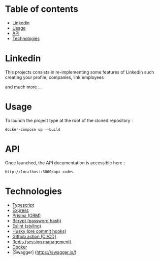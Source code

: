 <!-- START doctoc generated TOC please keep comment here to allow auto update -->
<!-- DON'T EDIT THIS SECTION, INSTEAD RE-RUN doctoc TO UPDATE -->
# Table of contents

- [Linkedin](#linkedin)
- [Usage](#usage)
- [API](#api)
- [Technologies](#technologies)

<!-- END doctoc generated TOC please keep comment here to allow auto update -->

# Linkedin

This projects consists in re-implementing some features of Linkedin such creating your profile, companies, link employees

and much more ...

# Usage

To launch the project type at the root of the cloned repository :

`docker-compose up --build`

# API

Once launched, the API documentation is accessible here :

`http://localhost:8000/api-codes`

# Technologies

 - [Typescript](https://www.typescriptlang.org/)
 - [Express](https://expressjs.com/)
 - [Prisma (ORM)](https://www.prisma.io/)
 - [Bcrypt (password hash)](https://www.npmjs.com/package/bcrypt)
 - [Eslint (styling)](https://eslint.org/)
 - [Husky (pre commit hooks)](https://typicode.github.io/husky/#/)
 - [Github action (CI/CD)](https://github.com/features/actions)
 - [Redis (session management)](https://redis.io/)
 - [Docker](https://www.docker.com/)
 - [Swagger] (https://swagger.io/)
